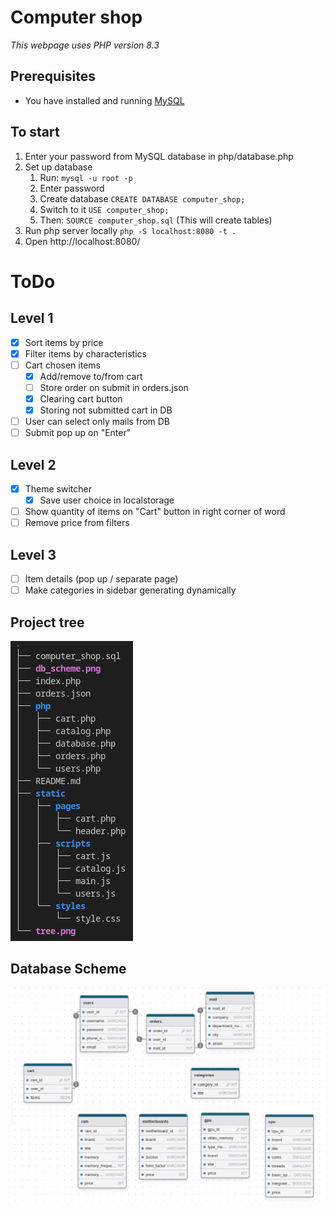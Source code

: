 # Computer shop

*This webpage uses PHP version 8.3*

## Prerequisites
- You have installed and running [MySQL](https://www.mysql.com/)

## To start
1. Enter your password from MySQL database in php/database.php
2. Set up database
   1. Run: ```mysql -u root -p```
   2. Enter password
   3. Create database ```CREATE DATABASE computer_shop;```
   4. Switch to it ```USE computer_shop;```
   5. Then: ```SOURCE computer_shop.sql``` (This will create tables)
3. Run php server locally ```php -S localhost:8080 -t .```
4. Open http://localhost:8080/

# ToDo
## Level 1
- [X] Sort items by price
- [X] Filter items by characteristics
- [ ] Cart chosen items
  - [X] Add/remove to/from cart
  - [ ] Store order on submit in orders.json
  - [X] Clearing cart button
  - [X] Storing not submitted cart in DB
- [ ] User can select only mails from DB
- [ ] Submit pop up on "Enter"
## Level 2
- [X] Theme switcher
  - [X] Save user choice in localstorage
- [ ] Show quantity of items on "Cart" button in right corner of word
- [ ] Remove price from filters
## Level 3
- [ ] Item details (pop up / separate page)
- [ ] Make categories in sidebar generating dynamically

## Project tree
![project tree](tree.png)

## Database Scheme
![Database scheme](db_scheme.png)
